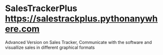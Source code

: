 # SalesTrackerPlus  https://salestrackplus.pythonanywhere.com
Advanced Version on Sales Tracker, Communicate with the software and visuallize sales in different graphical formats
